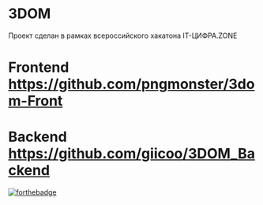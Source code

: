 # 3DOM 
Проект сделан в рамках всероссийского хакатона IT-ЦИФРА.ZONE

# Frontend https://github.com/pngmonster/3dom-Front
# Backend https://github.com/giicoo/3DOM_Backend


[![forthebadge](http://forthebadge.com/images/badges/built-with-love.svg)](http://forthebadge.com)
